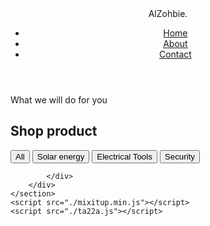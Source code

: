 <html lang="en">

<head>
    <meta charset="UTF-8">
    <meta name="viewport" content="width=device-width, initial-scale=1.0">
    <meta http-equiv="X-UA-Compatible" content="ie=edge">
    <link rel="stylesheet" href="ta2ash.css">
    <link href='https://unpkg.com/boxicons@2.1.4/css/boxicons.min.css' rel='stylesheet'>
    <title>Document</title>
</head>

<body>
    <header>
        <div class="logo"><span>Al</span>Zohbie.</div>
        <ul class="navlist">
            <li><a href="#">Home</a></li>
            <li><a href="./about">About</a></li>
            <li><a href="./contact">Contact</a></li>
        </ul>
        <div id="menu-icon" class="bx bx-menu"></div>
    </header>
    <section id="portfolio" class="portfolio">
        <div class="main-text scroll-scale">
            <span>What we will do for you</span>
            <h2>Shop product</h2>
        </div>
        <div class="container">
            <div class="filter-buttons scroll-scale">
                <button class="button" data-filter="all">All</button>
                <button class="button" data-filter=".Solarenergy">Solar energy</button>
                <button class="button" data-filter=".ElectricalTools">Electrical Tools</button>
                <button class="button" data-filter=".Security">Security</button>
            </div>
            <div class="portfolio-gallery">
                <div class="port-box mix Solarenergy">
                    <div class="port-image">
                        <img src="https://images.unsplash.com/photo-1663321508309-4ceb96a3c791?q=80&w=1419&auto=format&fit=crop&ixlib=rb-4.0.3&ixid=M3wxMjA3fDB8MHxwaG90by1wYWdlfHx8fGVufDB8fHx8fA%3D%3D"
                            alt="">
                    </div>
                    <!--  -->
                </div>
                <div class="port-box mix Solarenergy">
                    <div class="port-image">
                        <img src="https://t3.ftcdn.net/jpg/05/22/05/52/240_F_522055236_UwkKXOF4BGcA5puR8AE9QKFlR1nkX47Z.jpg"
                            alt="">
                    </div>
                    <!-- -->
                </div>
                <div class="port-box mix Solarenergy">
                    <div class="port-image">
                        <img src="https://t4.ftcdn.net/jpg/06/91/64/81/240_F_691648120_cYYuTtKHCawpFKxyaOVvcWLQFtyf3WIH.jpg"
                            alt="">
                    </div>
                    <!-- -->
                </div>
                <div class="port-box mix Solarenergy ">
                    <div class="port-image">
                        <img src="https://t3.ftcdn.net/jpg/07/30/13/94/240_F_730139439_wFNl0tIymvRy7Y8BCCmT6ns7J0Vlm2yr.jpg"
                            alt="">
                    </div>
                    <!-- -->
                </div>
                <div class="port-box mix Solarenergy">
                    <div class="port-image">
                        <img src="https://t4.ftcdn.net/jpg/06/85/48/23/240_F_685482363_3KB0dMSpERrH7UVAMFGed4aUKmu5NfPL.jpg"
                            alt="">
                    </div>
                    <!--  -->
                </div>
                <div class="port-box mix Solarenergy">
                    <div class="port-image">
                        <img src="https://t3.ftcdn.net/jpg/02/05/35/02/240_F_205350205_xLfknaNKisJOmkjwWpjV0x5KwUxQPNcD.jpg"
                            alt="">
                    </div>
                    <!--  -->
                </div>
                <div class="port-box mix Solarenergy">
                    <div class="port-image">
                        <img src="https://t4.ftcdn.net/jpg/03/95/82/03/240_F_395820325_VsErCuZvzzXoFUoHxBi9rS19EWtVh0V3.jpg"
                            alt="">
                    </div>
                    <!--  -->
                </div>
                <div class="port-box mix ElectricalTools">
                    <div class="port-image">
                        <img src="https://t4.ftcdn.net/jpg/04/79/30/41/240_F_479304103_TQMTukZPmSl9PMmOitkqU9AC63fd4Y0P.jpg"
                            alt="">
                    </div>
                    <!--  -->
                </div>
                <div class="port-box mix ElectricalTools">
                    <div class="port-image">
                        <img src="https://t3.ftcdn.net/jpg/02/33/48/16/240_F_233481627_HJEv14QEFiAIjgZhWGLX3bAE1pu5uuC1.jpg"
                            alt="">
                    </div>
                    <!--  -->
                </div>
                <div class="port-box mix ElectricalTools">
                    <div class="port-image">
                        <img src="https://t3.ftcdn.net/jpg/06/80/37/64/240_F_680376459_q73DBmOdYClpV0RJzFCp6Nilont325Dc.jpg"
                            alt="">
                    </div>
                    <!--  -->
                </div>
                <div class="port-box mix ElectricalTools">
                    <div class="port-image">
                        <img src="https://t4.ftcdn.net/jpg/07/33/85/91/240_F_733859161_R5y713qaSQ9THG9afmQEJDssYFwAMK7c.jpg"
                            alt="">
                    </div>
                    <!--  -->
                </div>
                <div class="port-box mix ElectricalTools">
                    <div class="port-image">
                        <img src="https://t3.ftcdn.net/jpg/03/75/19/08/240_F_375190802_1gkS1xFZZ08V5JBx5AhRkuuHAb7LvAcn.jpg"
                            alt="">
                    </div>
                    <!--  -->
                </div>
                <div class="port-box mix ElectricalTools">
                    <div class="port-image">
                        <img src="https://t4.ftcdn.net/jpg/01/29/23/27/240_F_129232799_vfiNn2CGn6nSBdSpid0CqltfwISJ9pev.jpg"
                            alt="">
                    </div>
                    <!--  -->
                </div>
                <div class="port-box mix ElectricalTools">
                    <div class="port-image">
                        <img src="https://t4.ftcdn.net/jpg/02/38/32/29/240_F_238322906_7IPsHhjaoAcCqsuXoFQIik6A9uPR5pJ2.jpg"
                            alt="">
                    </div>
                    <!--  -->
                </div>
                <div class="port-box mix ElectricalTools">
                    <div class="port-image">
                        <img src="https://t4.ftcdn.net/jpg/01/13/21/23/240_F_113212387_blcAxJYN9hr0Ul3AkJO4YBtT5TShVvqw.jpg"
                            alt="">
                    </div>
                    <!--  -->
                </div>
                <div class="port-box mix Security">
                    <div class="port-image">
                        <img src="https://t3.ftcdn.net/jpg/01/91/43/32/240_F_191433215_uj5YOvbKJGXXL4vp0vg58BqWoN0Hu15e.jpg"
                            alt="">
                    </div>
                    <!--  -->
                </div>
                <div class="port-box mix Security">
                    <div class="port-image">
                        <img src="https://t3.ftcdn.net/jpg/01/80/41/08/240_F_180410827_W4i9zPLos1BhzhDkRU8XkqfFFb5uaHRw.jpg"
                            alt="">
                    </div>
                    <!--  -->
                </div>
                <div class="port-box mix Security">
                    <div class="port-image">
                        <img src="https://t3.ftcdn.net/jpg/03/15/35/78/240_F_315357804_e4GLYSt8BEdZ0TWx5RNpK8EGBed3iNvC.jpg"
                            alt="">
                    </div>
                    <!--  -->
                </div>
                <div class="port-box mix Security">
                    <div class="port-image">
                        <img src="https://t3.ftcdn.net/jpg/07/12/93/48/240_F_712934818_B2EoTbDkg2eVQHl6i2TJK0i9E4GaBKaS.jpg"
                            alt="">
                    </div>
                    <!--  -->
                </div>
                <div class="port-box mix Security">
                    <div class="port-image">
                        <img src="https://t3.ftcdn.net/jpg/03/98/04/64/240_F_398046454_sV6yoSAUzml05tU13UCY3nVl87l4QK29.jpg"
                            alt="">
                    </div>
                    <!--  -->
                </div>
                <div class="port-box mix Security">
                    <div class="port-image">
                        <img src="https://t4.ftcdn.net/jpg/03/41/78/69/240_F_341786961_lly4bSeMWvrbNJAH7ZfvBONlhgSigZ4H.jpg"
                            alt="">
                    </div>
                    <!--  -->
                </div>














            </div>
        </div>
    </section>
    <script src="./mixitup.min.js"></script>
    <script src="./ta22a.js"></script>
       
</body>

</html>
